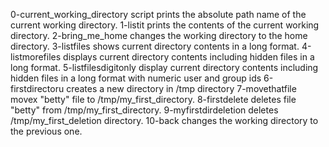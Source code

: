 0-current_working_directory script prints the absolute path name of the current working directory.
1-listit prints the contents of the current working directory.
2-bring_me_home changes the working directory to the home directory.
3-listfiles shows current directory contents in a long format.
4-listmorefiles displays current directory contents including hidden files in a long format.
5-listfilesdigitonly display current directory contents including hidden files in a long format with numeric user and group ids
6-firstdirectoru creates a new directory in /tmp directory
7-movethatfile movex "betty" file to /tmp/my_first_directory.
8-firstdelete deletes file "betty" from /tmp/my_first_directory.
9-myfirstdirdeletion deletes /tmp/my_first_deletion directory.
10-back changes the working directory to the previous one.
